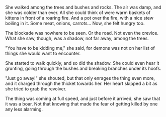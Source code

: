 She walked among the trees and bushes and rocks. The air was damp, and she was colder than ever. All she could think of were warm baskets of kittens in front of a roaring fire. And a pot over the fire, with a nice stew boiling in it. Some meat, onions, carrots... Now, she felt hungry too.

The blockade was nowhere to be seen. Or the road. Not even the crevice. What she saw, though, was a shadow, not far away, among the trees.

"You have to be kidding me," she said, for demons was not on her list of things she would want to encounter.

She started to walk quickly, and so did the shadow. She could even hear it grunting, going through the bushes and breaking branches under its hoofs.

"Just go away!" she shouted, but that only enrages the thing even more, and it charged through the thicket towards her. Her heart skipped a bit as she tried to grab the revolver.

The thing was coming at full speed, and just before it arrived, she saw that it was a boar. Not that knowing that made the fear of getting killed by one any less alarming.
